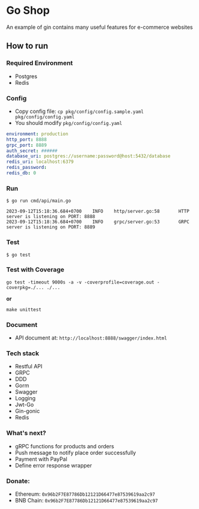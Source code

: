 # Go Shop

An example of gin contains many useful features for e-commerce websites

## How to run

### Required Environment

- Postgres
- Redis

### Config

- Copy config file: `cp pkg/config/config.sample.yaml pkg/config/config.yaml`
- You should modify `pkg/config/config.yaml`

```yaml
environment: production
http_port: 8888
grpc_port: 8889
auth_secret: ######
database_uri: postgres://username:password@host:5432/database
redis_uri: localhost:6379
redis_password:
redis_db: 0
```

### Run

```shell script
$ go run cmd/api/main.go
```

```
2023-09-12T15:18:36.684+0700    INFO    http/server.go:58       HTTP server is listening on PORT: 8888
2023-09-12T15:18:36.684+0700    INFO    grpc/server.go:53       GRPC server is listening on PORT: 8889
```

### Test

```shell script
$ go test
```

### Test with Coverage

```shell script
go test -timeout 9000s -a -v -coverprofile=coverage.out -coverpkg=./... ./...
```

**or**

```shell script
make unittest
```

### Document

- API document at: `http://localhost:8888/swagger/index.html`

### Tech stack

- Restful API
- GRPC
- DDD
- Gorm
- Swagger
- Logging
- Jwt-Go
- Gin-gonic
- Redis

### What's next?

- gRPC functions for products and orders
- Push message to notify place order successfully
- Payment with PayPal
- Define error response wrapper

### Donate:

- Ethereum: `0x96b2F7E87786Db12121D66477e87539619aa2c97`
- BNB Chain: `0x96b2F7E87786Db12121D66477e87539619aa2c97`
